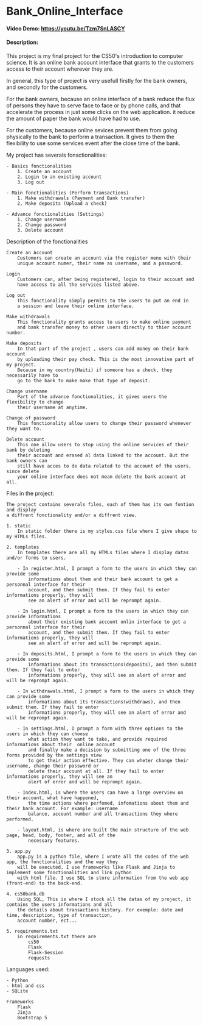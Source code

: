 # Bank_Online_Interface
#### Video Demo:  <https://youtu.be/Tzm7SnLASCY>
#### Description:

This project is my final project for the CS50's introduction to computer science.
It is an online bank account interface that grants to the customers access to their account wherever they are.

In general, this type of project is very usefull firstly for the bank owners, and secondly for the customers.

For the bank owners, because an online interface of a bank reduce the flux of persons they have to serve face to face or by phone calls,
and that accelerate the process in just some clicks on the web application. it reduce the amount of paper the bank would have had to use.

For the customers, because online sevices prevent them from going physically to the bank to perform a transaction. It gives to them the flexibility to use some services event after the close time of the bank.

My project has severals fonsctionalities:

    - Basics fonctionalities
        1. Create an account
        2. Login to an existing account
        3. Log out

    - Main fonctionalities (Perform transactions)
        1. Make withdrawals (Payment and Bank transfer)
        2. Make deposits (Upload a check)

    - Advance fonctionalities (Settings)
        1. Change username
        2. Change password
        3. Delete account

Description of the fonctionalities

    Create an Account
        Customers can create an account via the register menu with their
        unique account numer, their name as username, and a password.

    Login
        Customers can, after being registered, login to their account and
        have access to all the services listed above.

    Log out
        This fonctionality simply permits to the users to put an end in
        a session and leave their online interface.

    Make withdrawals
        This fonctionality grants access to users to make online payment
        and bank transfer money to other users directly to thier account number.

    Make deposits
        In that part of the project , users can add money on their bank account
        by uploading their pay check. This is the most innovative part of my project.
        Because in my country(Haiti) if someone has a check, they necessarily have to
        go to the bank to make make that type of deposit.

    Change username
        Part of the advance fonctionalities, it gives users the flexibility to change
        their username at anytime.

    Change of password
        This fonctionality allow users to change their password whenever they want to.

    Delete account
        This one allow users to stop using the online services of their bank by deleting
        their account and erased al data linked to the account. But the bank owners can
        still have acces to de data related to the account of the users, since delete
        your online interface does not mean delete the bank account at all.

Files in the project:

    The project contains severals files, each of them has its own fontion and display
    a diffrent fonctionality and/or a diffrent view.

    1. static
        In static folder there is my styles.css file where I give shape to my HTMLs files.

    2. templates
        In templates there are all my HTMLs files where I display datas and/or forms to users.

        - In register.html, I prompt a form to the users in which they can provide some
            informations about them and their bank account to get a personnal interface for their
            account, and then submit them. If they fail to enter informations properly, they will
            see an alert of error and will be reprompt again.

        - In login.html, I prompt a form to the users in which they can provide informations
            about their existing bank account onlin interface to get a personnal interface for their
            account, and then submit them. If they fail to enter informations properly, they will
            see an alert of error and will be reprompt again.

        - In deposits.html, I prompt a form to the users in which they can provide some
            informations about its transactions(deposits), and then submit them. If they fail to enter
            informations properly, they will see an alert of error and will be reprompt again.

        - In withdrawals.html, I prompt a form to the users in which they can provide some
            informations about its transactions(withdraws), and then submit them. If they fail to enter
            informations properly, they will see an alert of error and will be reprompt again.

        - In settings.html, I prompt a form with three options to the users in which they can choose
            what action they want to take, and provide required informations about their  online account
            and finally make a decision by submitting one of the three forms provided by the settings view
            to get their action effective. They can wheter change their username, change their password or
            delete their account at all. If they fail to enter informations properly, they will see an
            alert of error and will be reprompt again.

        - Index.html, is where the users can have a large overview on their account, what have happened,
            the time actions where perfomed, infomations about them and their bank account. For example: username
            balance, account number and all transactions they where performed.

        - layout.html, is where are built the main structure of the web page, head, body, footer, and all of the
            necessary features.

    3. app.py
        app.py is a python file, where I wrote all the codes of the web app, the fonctionalities and the way they
        will be executed. I use frameworks like Flask and Jinja to implement some fonctionalities and link python
        with html file. I use SQL to store information from the web app (front-end) to the back-end.

    4. cs50bank.db
        Using SQL, This is where I stock all the datas of my project, it contains the users informations and all
        the details about transactions history. For exemple: date and time, description, type of transaction,
        account number, ect...

    5. requirements.txt
        in requirements.txt there are
            cs50
            Flask
            Flask-Session
            requests


Languages used:

    - Python
    - html and css
    - SQLite

    Frameworks
        Flask
        Jinja
        Bootstrap 5

